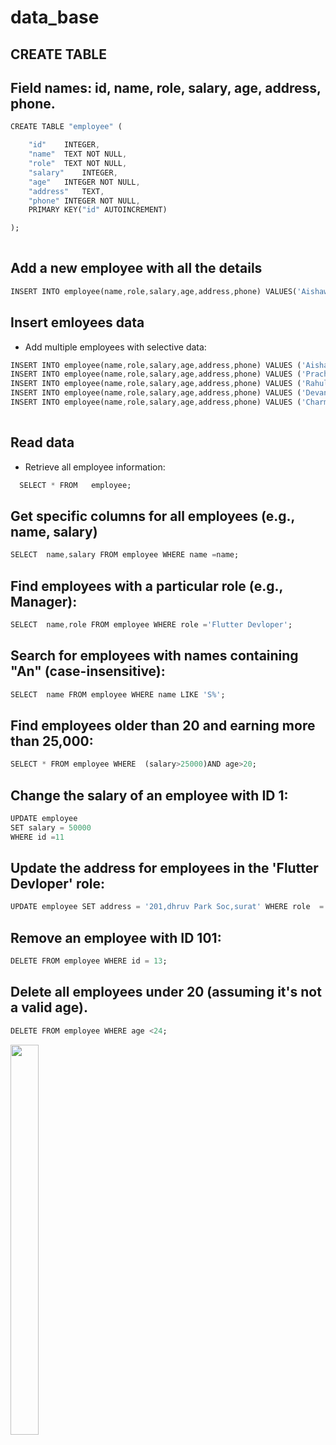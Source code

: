 # data_base

## CREATE TABLE
## Field names: id, name, role, salary, age, address, phone.
```dart
CREATE TABLE "employee" (

	"id"	INTEGER,
	"name"	TEXT NOT NULL,
	"role"	TEXT NOT NULL,
	"salary"	INTEGER,
	"age"	INTEGER NOT NULL,
	"address"	TEXT,
	"phone"	INTEGER NOT NULL,
	PRIMARY KEY("id" AUTOINCREMENT)

);
 
``` 

## Add a new employee with all the details
```dart
INSERT INTO employee(name,role,salary,age,address,phone) VALUES('Aishawarya','Flutter Developer',100000,20,'201,dhruv Park Soc,surat',2538172972);
```
## Insert emloyees data
- Add multiple employees with selective data:
```dart
INSERT INTO employee(name,role,salary,age,address,phone) VALUES ('Aishawarya','Flutter Developer',100000,20,'201,dhruv Park Soc,surat',2538172972);
INSERT INTO employee(name,role,salary,age,address,phone) VALUES ('Prachi','Flutter Developer',50000,21,'6501,shanti nagar , surat' , 361728134);
INSERT INTO employee(name,role,salary,age,address,phone) VALUES ('Rahul','FullStack Develoer',60000,25,'167,Shree ji society,surat',1357278342);
INSERT INTO employee(name,role,salary,age,address,phone) VALUES ('Devanshu','Ui-Ux Designer',80000,25,'100,Parvat Gam,surat',1362738274);
INSERT INTO employee(name,role,salary,age,address,phone) VALUES ('Charmi','Ui-Ux Designer',90000,23,'502,ShivDarshan society,surat',136772883);
 
``` 

## Read data
- Retrieve all employee information:
```dart
  SELECT * FROM   employee;
```
## Get specific columns for all employees (e.g., name, salary)
```dart
SELECT  name,salary FROM employee WHERE name =name;
```
## Find employees with a particular role (e.g., Manager):
```dart
SELECT  name,role FROM employee WHERE role ='Flutter Devloper';
```

## Search for employees with names containing "An" (case-insensitive):

```dart
SELECT  name FROM employee WHERE name LIKE 'S%';
```
## Find employees older than 20 and earning more than 25,000:

```dart
SELECT * FROM employee WHERE  (salary>25000)AND age>20;
```
## Change the salary of an employee with ID 1:

```dart
UPDATE employee
SET salary = 50000
WHERE id =11
```
## Update the address for employees in the 'Flutter Devloper' role:

```dart
UPDATE employee SET address = '201,dhruv Park Soc,surat' WHERE role  = 'Flutter Devloper';
```

## Remove an employee with ID 101:
```dart
DELETE FROM employee WHERE id = 13;
```

## Delete all employees under 20 (assuming it's not a valid age).

```dart
DELETE FROM employee WHERE age <24;
```
<img src  = "https://github.com/user-attachments/assets/9ac0b7a2-ca2e-4186-873f-d77b08ed15b0" height=40%  width=30%>



